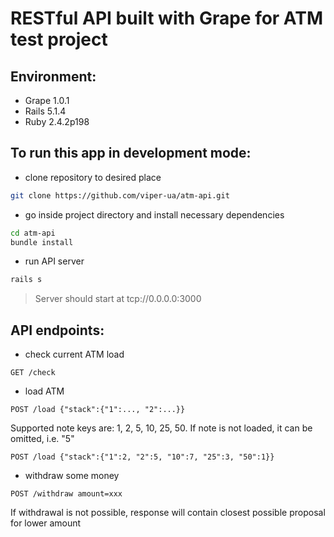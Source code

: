 # RESTful API built with Grape for ATM test project

## Environment:
- Grape 1.0.1
- Rails 5.1.4
- Ruby 2.4.2p198

## To run this app in development mode:
- clone repository to desired place
```bash
git clone https://github.com/viper-ua/atm-api.git
```
- go inside project directory and install necessary dependencies
```bash
cd atm-api
bundle install
```
- run API server
```bash
rails s
```
>Server should start at tcp://0.0.0.0:3000

## API endpoints:
- check current ATM load
```
GET /check
```
- load ATM
```
POST /load {"stack":{"1":..., "2":...}}
```
Supported note keys are: 1, 2, 5, 10, 25, 50. If note is not loaded, it can be omitted, i.e. "5"
```
POST /load {"stack":{"1":2, "2":5, "10":7, "25":3, "50":1}}
```
- withdraw some money
```
POST /withdraw amount=xxx
```
If withdrawal is not possible, response will contain closest possible proposal for lower amount
